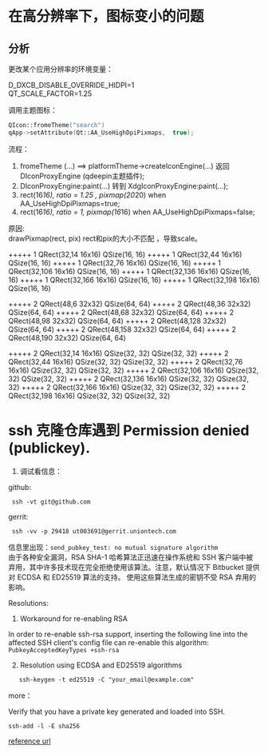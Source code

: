 # 在高分辨率下，图标变小的问题

## 分析

更改某个应用分辨率的环境变量：  

D_DXCB_DISABLE_OVERRIDE_HIDPI=1   
QT_SCALE_FACTOR=1.25

调用主题图标： 

``` c++
QIcon::fromeTheme("search")
qApp->setAttribute(Qt::AA_UseHighDpiPixmaps,  true);
```
流程：  
1. fromeTheme (...)   ==>  platformTheme->createIconEngine(...) 返回 DIconProxyEngine (qdeepin主题插件);
2.  DIconProxyEngine:paint(...) 转到  XdgIconProxyEngine:paint(...);
3.  rect(16*16), ratio = 1.25 , pixmap(20*20) when AA_UseHighDpiPixmaps=true;
4.   rect(16*16), ratio = 1, pixmap(16*16) when AA_UseHighDpiPixmaps=false;

原因:  
drawPixmap(rect,  pix)
rect和pix的大小不匹配 ，导致scale。

+++++ 1 QRect(32,14 16x16) QSize(16, 16)
+++++ 1 QRect(32,44 16x16) QSize(16, 16)
+++++ 1 QRect(32,76 16x16) QSize(16, 16)
+++++ 1 QRect(32,106 16x16) QSize(16, 16)
+++++ 1 QRect(32,136 16x16) QSize(16, 16)
+++++ 1 QRect(32,166 16x16) QSize(16, 16)
+++++ 1 QRect(32,198 16x16) QSize(16, 16)

 +++++ 2 QRect(48,6 32x32) QSize(64, 64)
 +++++ 2 QRect(48,36 32x32) QSize(64, 64)
 +++++ 2 QRect(48,68 32x32) QSize(64, 64)
 +++++ 2 QRect(48,98 32x32) QSize(64, 64)
 +++++ 2 QRect(48,128 32x32) QSize(64, 64)
 +++++ 2 QRect(48,158 32x32) QSize(64, 64)
 +++++ 2 QRect(48,190 32x32) QSize(64, 64)

+++++ 2 QRect(32,14 16x16) QSize(32, 32) QSize(32, 32)
+++++ 2 QRect(32,44 16x16) QSize(32, 32) QSize(32, 32)
+++++ 2 QRect(32,76 16x16) QSize(32, 32) QSize(32, 32)
+++++ 2 QRect(32,106 16x16) QSize(32, 32) QSize(32, 32)
+++++ 2 QRect(32,136 16x16) QSize(32, 32) QSize(32, 32)
+++++ 2 QRect(32,166 16x16) QSize(32, 32) QSize(32, 32)
+++++ 2 QRect(32,198 16x16) QSize(32, 32) QSize(32, 32)
# ssh 克隆仓库遇到 Permission denied (publickey).

1.  调试看信息：    

github:
```
 ssh -vt git@github.com  
```
gerrit:
```
 ssh -vv -p 29418 ut003691@gerrit.uniontech.com
```
 信息里出现：` send_pubkey_test: no mutual signature algorithm  `  
   由于各种安全漏洞，RSA SHA-1 哈希算法正迅速在操作系统和 SSH 客户端中被弃用，其中许多技术现在完全拒绝使用该算法。注意，默认情况下 Bitbucket 提供对 ECDSA 和 ED25519 算法的支持。 使用这些算法生成的密钥不受 RSA 弃用的影响。

   Resolutions:  
   
   1. Workaround for re-enabling RSA
   
   In order to re-enable ssh-rsa support, inserting the following line into the affected SSH client's config file can re-enable this algorithm:
   `PubkeyAcceptedKeyTypes +ssh-rsa`

   2. Resolution using ECDSA and ED25519 algorithms  
   
```
   ssh-keygen -t ed25519 -C "your_email@example.com"
```
more：

Verify that you have a private key generated and loaded into SSH.

```
ssh-add -l -E sha256
```

   [reference url]( https://confluence.atlassian.com/bitbucketserverkb/ssh-rsa-key-rejected-with-message-no-mutual-signature-algorithm-1026057701.html)